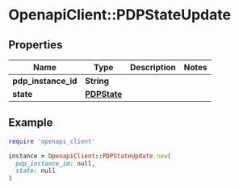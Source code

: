 # OpenapiClient::PDPStateUpdate

## Properties

| Name | Type | Description | Notes |
| ---- | ---- | ----------- | ----- |
| **pdp_instance_id** | **String** |  |  |
| **state** | [**PDPState**](PDPState.md) |  |  |

## Example

```ruby
require 'openapi_client'

instance = OpenapiClient::PDPStateUpdate.new(
  pdp_instance_id: null,
  state: null
)
```

